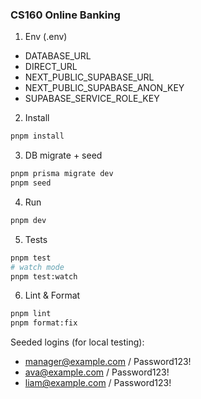 ### CS160 Online Banking

1. Env (.env)

- DATABASE_URL
- DIRECT_URL
- NEXT_PUBLIC_SUPABASE_URL
- NEXT_PUBLIC_SUPABASE_ANON_KEY
- SUPABASE_SERVICE_ROLE_KEY

2. Install

```bash
pnpm install
```

3. DB migrate + seed

```bash
pnpm prisma migrate dev
pnpm seed
```

4. Run

```bash
pnpm dev
```

5. Tests

```bash
pnpm test
# watch mode
pnpm test:watch
```

6. Lint & Format

```bash
pnpm lint
pnpm format:fix
```

Seeded logins (for local testing):

- manager@example.com / Password123!
- ava@example.com / Password123!
- liam@example.com / Password123!
